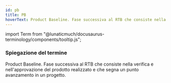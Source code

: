 ```yaml
---
id: pb
title: PB
hoverText: Product Baseline. Fase successiva al RTB che consiste nella verifica e nell'approvazione del prodotto realizzato e che segna un punto avanzamento in un progetto.
---
```


import Term from "@lunaticmuch/docusaurus-terminology/components/tooltip.js";


### Spiegazione del termine

Product Baseline. Fase successiva al <Term popup="Requirements and Technology Baseline. Documentazione che definisce i requisiti e le tecnologie di base necessarie per un progetto, utilizzata come riferimento per monitorare lo sviluppo." reference="/docs/RTB/Termini/RTB">RTB</Term> che consiste nella <Term popup="Operazione di controllo che agisce sui singoli segmenti di sviluppo, accertando che l’esecuzione in essi non abbia introdotto errori." reference="/docs/RTB/Termini/Verifica">verifica</Term> e nell'approvazione del <Term popup="Insieme di artefatti raccolti ed esposti in modo organizzato che permettono l'utilizzo di un programma da parte di un utente." reference="/docs/RTB/Termini/Prodotto">prodotto</Term> realizzato e che segna un punto avanzamento in un <Term popup="Insieme di attività che devono raggiungere determinati obiettivi a partire da determinate specifiche, che hanno una data d’inizio e una data di fine prefissate, che dispongono di risorse limitate e che consumano risorse nel loro svolgersi." reference="/docs/RTB/Termini/Progetto">progetto</Term>.

